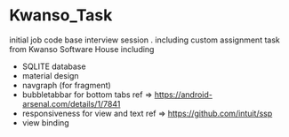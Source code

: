 # Kwanso_Task
initial job code base interview session . including custom assignment task from Kwanso Software House
including
- SQLITE database
- material design 
- navgraph (for fragment)
- bubbletabbar for bottom tabs  ref => https://android-arsenal.com/details/1/7841
- responsiveness for view and text ref => https://github.com/intuit/ssp
- view binding 
